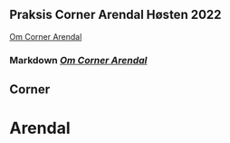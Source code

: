## Praksis Corner Arendal Høsten 2022

[Om Corner Arendal](about.md)

### Markdown <span style="color:blue"> <em>[Om Corner Arendal](about.md)
</em> </span>

## Corner

# Arendal
